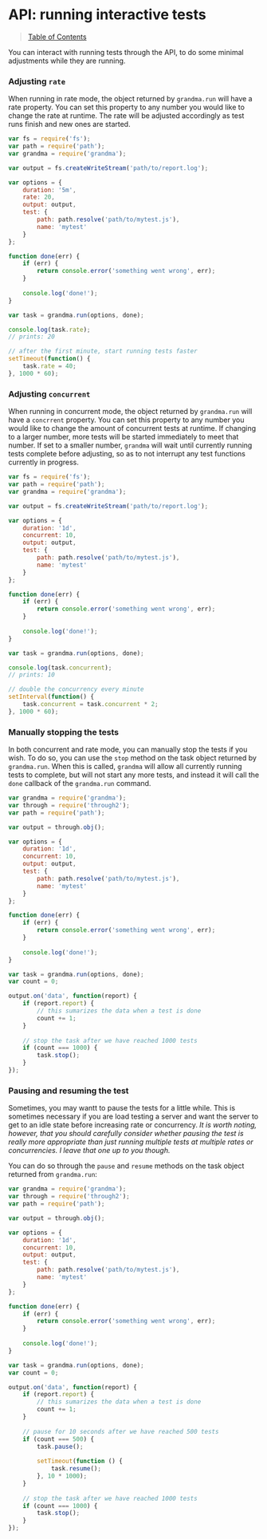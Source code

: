 # API: running interactive tests

> [Table of Contents](readme.md)

You can interact with running tests through the API, to do some minimal adjustments while they are running.

### Adjusting `rate`

When running in rate mode, the object returned by `grandma.run` will have a rate property. You can set this property to any number you would like to change the rate at runtime. The rate will be adjusted accordingly as test runs finish and new ones are started.

```javascript
var fs = require('fs');
var path = require('path');
var grandma = require('grandma');

var output = fs.createWriteStream('path/to/report.log');

var options = {
    duration: '5m',
    rate: 20,
    output: output,
    test: {
        path: path.resolve('path/to/mytest.js'),
        name: 'mytest'
    }
};

function done(err) {
    if (err) {
        return console.error('something went wrong', err);
    }
    
    console.log('done!');
}

var task = grandma.run(options, done);

console.log(task.rate);
// prints: 20

// after the first minute, start running tests faster
setTimeout(function() {
    task.rate = 40;
}, 1000 * 60);
```

### Adjusting `concurrent`

When running in concurrent mode, the object returned by `grandma.run` will have a `concrrent` property. You can set this property to any number you would like to change the amount of concurrent tests at runtime. If changing to a larger number, more tests will be started immediately to meet that number. If set to a smaller number, `grandma` will wait until currently running tests complete before adjusting, so as to not interrupt any test functions currently in progress.

```javascript
var fs = require('fs');
var path = require('path');
var grandma = require('grandma');

var output = fs.createWriteStream('path/to/report.log');

var options = {
    duration: '1d',
    concurrent: 10,
    output: output,
    test: {
        path: path.resolve('path/to/mytest.js'),
        name: 'mytest'
    }
};

function done(err) {
    if (err) {
        return console.error('something went wrong', err);
    }
    
    console.log('done!');
}

var task = grandma.run(options, done);

console.log(task.concurrent);
// prints: 10

// double the concurrency every minute
setInterval(function() {
    task.concurrent = task.concurrent * 2;
}, 1000 * 60);
```

### Manually stopping the tests

In both concurrent and rate mode, you can manually stop the tests if you wish. To do so, you can use the `stop` method on the task object returned by `grandma.run`. When this is called, `grandma` will allow all currently running tests to complete, but will not start any more tests, and instead it will call the `done` callback of the `grandma.run` command.

```javascript
var grandma = require('grandma');
var through = require('through2');
var path = require('path');

var output = through.obj();

var options = {
    duration: '1d',
    concurrent: 10,
    output: output,
    test: {
        path: path.resolve('path/to/mytest.js'),
        name: 'mytest'
    }
};

function done(err) {
    if (err) {
        return console.error('something went wrong', err);
    }
    
    console.log('done!');
}

var task = grandma.run(options, done);
var count = 0;

output.on('data', function(report) {
    if (report.report) {
        // this sumarizes the data when a test is done
        count += 1;
    }
    
    // stop the task after we have reached 1000 tests
    if (count === 1000) {
        task.stop();
    }
});
```

### Pausing and resuming the test

Sometimes, you may wantt to pause the tests for a little while. This is sometimes necessary if you are load testing a server and want the server to get to an idle state before increasing rate or concurrency. _It is worth noting, however, that you should carefully consider whether pausing the test is really more appropriate than just running multiple tests at multiple rates or concurrencies. I leave that one up to you though._

You can do so through the `pause` and `resume` methods on the task object returned from `grandma.run`:

```javascript
var grandma = require('grandma');
var through = require('through2');
var path = require('path');

var output = through.obj();

var options = {
    duration: '1d',
    concurrent: 10,
    output: output,
    test: {
        path: path.resolve('path/to/mytest.js'),
        name: 'mytest'
    }
};

function done(err) {
    if (err) {
        return console.error('something went wrong', err);
    }
    
    console.log('done!');
}

var task = grandma.run(options, done);
var count = 0;

output.on('data', function(report) {
    if (report.report) {
        // this sumarizes the data when a test is done
        count += 1;
    }
    
    // pause for 10 seconds after we have reached 500 tests
    if (count === 500) {
        task.pause();
        
        setTimeout(function () {
            task.resume();
        }, 10 * 1000);
    }
    
    // stop the task after we have reached 1000 tests
    if (count === 1000) {
        task.stop();
    }
});
```
